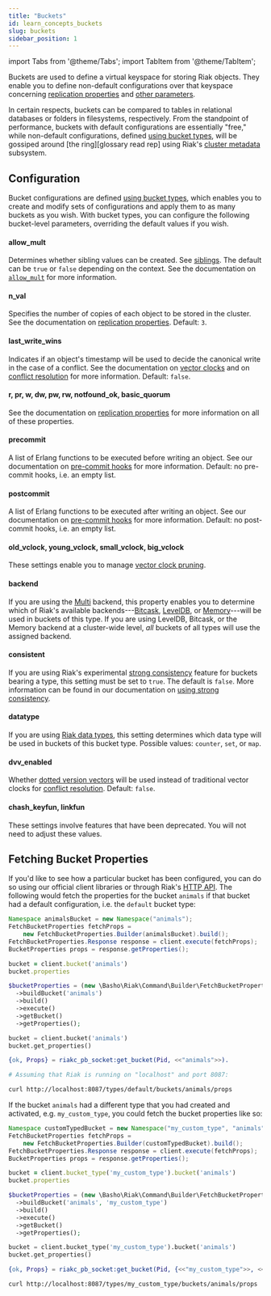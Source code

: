 ```yaml
---
title: "Buckets"
id: learn_concepts_buckets
slug: buckets
sidebar_position: 1
---
```


import Tabs from '@theme/Tabs';
import TabItem from '@theme/TabItem';

[apps cluster metadata]: ../../developing/app-guide/cluster-metadata.md

[cluster ops bucket types]: ../../using/cluster-operations/bucket-types.md

[cluster ops strong consistency]: ../../using/cluster-operations/strong-consistency.md

[concept causal context]: ../../learn/concepts/causal-context.md

[concept causal context sib]: ../../learn/concepts/causal-context.md#siblings

[concept replication]: ../../learn/concepts/replication.md

[concept strong consistency]: ../../using/reference/strong-consistency.md

[config basic]: ../../configuring/basic.md

[dev api http]: ../../developing/api/http/index.md

[dev data types]: ../../developing/data-types/index.md

[glossary ring]: ../../learn/glossary.md#ring

[plan backend leveldb]: ../../setup/planning/backend/leveldb.md

[plan backend bitcask]: ../../setup/planning/backend/bitcask.md

[plan backend memory]: ../../setup/planning/backend/memory.md

[plan backend multi]: ../../setup/planning/backend/multi.md

[usage bucket types]: ../../developing/usage/bucket-types.md

[usage commit hooks]: ../../developing/usage/commit-hooks.md

[usage conflict resolution]: ../../developing/usage/conflict-resolution/index.md

[usage replication]: ../../developing/usage/replication.md

Buckets are used to define a virtual keyspace for storing Riak objects.
They enable you to define non-default configurations over that keyspace
concerning [replication properties][concept replication] and [other
parameters][config basic].

In certain respects, buckets can be compared to tables in relational
databases or folders in filesystems, respectively. From the standpoint
of performance, buckets with default configurations are essentially
"free," while non-default configurations, defined [using bucket
types][cluster ops bucket types], will be gossiped around [the ring][glossary read rep] using Riak's [cluster metadata][apps cluster metadata] subsystem.

## Configuration

Bucket configurations are defined [using bucket types][cluster ops bucket types], which enables
you to create and modify sets of configurations and apply them to as
many buckets as you wish. With bucket types, you can configure the
following bucket-level parameters, overriding the default values if you
wish.

#### allow_mult

Determines whether sibling values can be created. See [siblings][concept causal context sib]. The default can be `true` or `false` depending on
the context. See the documentation on [`allow_mult`][usage bucket types] for more
information.

#### n_val

Specifies the number of copies of each object to be stored in the
cluster. See the documentation on [replication properties][usage replication]. Default:
`3`.

#### last_write_wins

Indicates if an object's timestamp will be used to decide the canonical
write in the case of a conflict. See the documentation on [vector
clocks][concept causal context] and on [conflict resolution][usage conflict resolution] for more information. Default:
`false`.

#### r, pr, w, dw, pw, rw, notfound_ok, basic_quorum

See the documentation on [replication properties][usage replication] for more information
on all of these properties.

#### precommit

A list of Erlang functions to be executed before writing an object. See
our documentation on [pre-commit hooks][usage commit hooks] for more information. Default: no pre-commit
hooks, i.e. an empty list.

#### postcommit

A list of Erlang functions to be executed after writing an object. See
our documentation on [pre-commit hooks][usage commit hooks] for more information. Default: no post-commit
hooks, i.e. an empty list.

#### old_vclock, young_vclock, small_vclock, big_vclock

These settings enable you to manage [vector clock pruning][concept causal context].

#### backend

If you are using the [Multi][plan backend multi] backend, this property enables you to
determine which of Riak's available backends---[Bitcask][plan backend bitcask], [LevelDB][plan backend leveldb], or [Memory][plan backend memory]---will be used in buckets of this type. If you are using
LevelDB, Bitcask, or the Memory backend at a cluster-wide level, *all*
buckets of all types will use the assigned backend.

#### consistent

If you are using Riak's experimental [strong consistency][concept strong consistency] feature for buckets
bearing a type, this setting must be set to `true`. The default is
`false`. More information can be found in our documentation on [using
strong consistency][cluster ops strong consistency].

#### datatype

If you are using [Riak data types][dev data types], this setting
determines which data type will be used in
buckets of this bucket type. Possible values: `counter`, `set`, or
`map`.

#### dvv_enabled

Whether [dotted version vectors][concept causal context]
will be used instead of traditional vector clocks for [conflict resolution][usage conflict resolution]. Default: `false`.

#### chash_keyfun, linkfun

These settings involve features that have been deprecated. You will not
need to adjust these values.

## Fetching Bucket Properties

If you'd like to see how a particular bucket has been configured, you
can do so using our official client libraries or through Riak's [HTTP
API][dev api http]. The following would fetch the properties for the bucket
`animals` if that bucket had a default configuration, i.e. the `default`
bucket type:

<Tabs>
<TabItem label="Java" value="java" default>

```java
Namespace animalsBucket = new Namespace("animals");
FetchBucketProperties fetchProps =
    new FetchBucketProperties.Builder(animalsBucket).build();
FetchBucketProperties.Response response = client.execute(fetchProps);
BucketProperties props = response.getProperties();
```

</TabItem>
<TabItem label="Ruby" value="ruby">

```ruby
bucket = client.bucket('animals')
bucket.properties
```

</TabItem>
<TabItem label="PHP" value="php">

```php
$bucketProperties = (new \Basho\Riak\Command\Builder\FetchBucketProperties($riak))
  ->buildBucket('animals')
  ->build()
  ->execute()
  ->getBucket()
  ->getProperties();
```

</TabItem>
<TabItem label="Python" value="python">

```python
bucket = client.bucket('animals')
bucket.get_properties()
```

</TabItem>
<TabItem label="Erlang" value="erlang">

```erlang
{ok, Props} = riakc_pb_socket:get_bucket(Pid, <<"animals">>).
```

</TabItem>
<TabItem label="CURL" value="curl">

```bash
# Assuming that Riak is running on "localhost" and port 8087:

curl http://localhost:8087/types/default/buckets/animals/props
```

</TabItem>
</Tabs>

If the bucket `animals` had a different type that you had created and
activated, e.g. `my_custom_type`, you could fetch the bucket properties
like so:

<Tabs>
<TabItem label="Java" value="java" default>

```java
Namespace customTypedBucket = new Namespace("my_custom_type", "animals");
FetchBucketProperties fetchProps =
    new FetchBucketProperties.Builder(customTypedBucket).build();
FetchBucketProperties.Response response = client.execute(fetchProps);
BucketProperties props = response.getProperties();
```

</TabItem>
<TabItem label="Ruby" value="ruby">

```ruby
bucket = client.bucket_type('my_custom_type').bucket('animals')
bucket.properties
```

</TabItem>
<TabItem label="PHP" value="php">

```php
$bucketProperties = (new \Basho\Riak\Command\Builder\FetchBucketProperties($riak))
  ->buildBucket('animals', 'my_custom_type')
  ->build()
  ->execute()
  ->getBucket()
  ->getProperties();
```

</TabItem>
<TabItem label="Python" value="python">

```python
bucket = client.bucket_type('my_custom_type').bucket('animals')
bucket.get_properties()
```

</TabItem>
<TabItem label="Erlang" value="erlang">

```erlang
{ok, Props} = riakc_pb_socket:get_bucket(Pid, {<<"my_custom_type">>, <<"animals">>}).
```

</TabItem>
<TabItem label="CURL" value="curl">

```bash
curl http://localhost:8087/types/my_custom_type/buckets/animals/props
```

</TabItem>
</Tabs>
